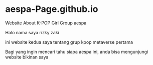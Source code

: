 # aespa-Page.github.io
Website About K-POP Girl Group aespa

Halo nama saya rizky zaki

ini website kedua saya tentang grup kpop metaverse pertama 

Bagi yang ingin mencari tahu siapa aespa ini, anda bisa mengunjungi website bikinan saya 
